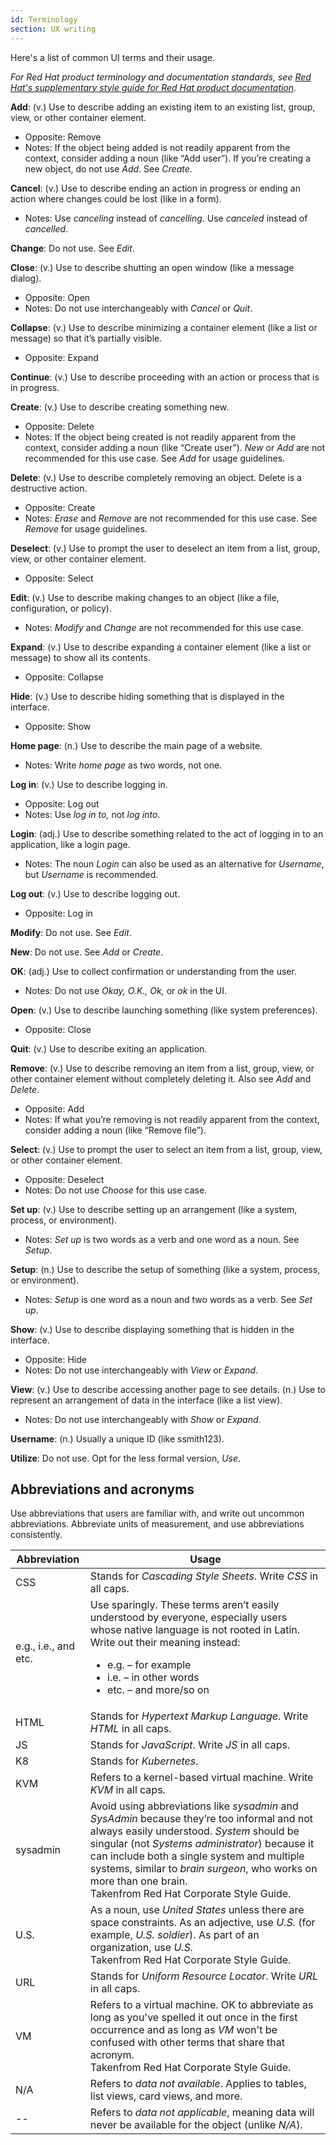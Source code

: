 ```yaml
---
id: Terminology
section: UX writing
---
```


Here's a list of common UI terms and their usage. 

_For Red Hat product terminology and documentation standards, see [Red Hat's supplementary style guide for Red Hat product documentation](https://redhat-documentation.github.io/supplementary-style-guide/#introduction)._

**Add**: (v.) Use to describe adding an existing item to an existing list, group, view, or other container element.
- Opposite: Remove
- Notes: If the object being added is not readily apparent from the context, consider adding a noun (like “Add user”). If you’re creating a new object, do not use *Add*. See *Create*.

**Cancel**: (v.) Use to describe ending an action in progress or ending an action where changes could be lost (like in a form).
- Notes: Use *canceling* instead of *cancelling*. Use *canceled* instead of *cancelled*.

**Change**: Do not use. See *Edit*.

**Close**: (v.) Use to describe shutting an open window (like a message dialog).
- Opposite: Open
- Notes: Do not use interchangeably with *Cancel* or *Quit*.

**Collapse**: (v.) Use to describe minimizing a container element (like a list or message) so that it’s partially visible.
- Opposite: Expand

**Continue**: (v.) Use to describe proceeding with an action or process that is in progress.

**Create**: (v.) Use to describe creating something new.
- Opposite: Delete
- Notes: If the object being created is not readily apparent from the context, consider adding a noun (like “Create user”). *New* or *Add* are not recommended for this use case. See *Add* for usage guidelines.

**Delete**: (v.) Use to describe completely removing an object. Delete is a destructive action.
- Opposite: Create
- Notes: *Erase* and *Remove* are not recommended for this use case. See *Remove* for usage guidelines.

**Deselect**: (v.) Use to prompt the user to deselect an item from a list, group, view, or other container element.
- Opposite: Select

**Edit**: (v.) Use to describe making changes to an object (like a file, configuration, or policy).
- Notes: *Modify* and *Change* are not recommended for this use case.

**Expand**: (v.) Use to describe expanding a container element (like a list or message) to show all its contents.
- Opposite: Collapse

**Hide**: (v.) Use to describe hiding something that is displayed in the interface.
- Opposite: Show

**Home page**: (n.) Use to describe the main page of a website.
- Notes: Write *home page* as two words, not one.

**Log in**: (v.) Use to describe logging in.
- Opposite: Log out
- Notes: Use *log in to,* not *log into.*

**Login**: (adj.) Use to describe something related to the act of logging in to an application, like a login page.
- Notes: The noun *Login* can also be used as an alternative for *Username*, but *Username* is recommended.

**Log out**: (v.) Use to describe logging out.
- Opposite: Log in

**Modify**: Do not use. See *Edit*.

**New**: Do not use. See *Add* or *Create*. 

**OK**: (adj.) Use to collect confirmation or understanding from the user. 
- Notes: Do not use *Okay,* *O.K.,* *Ok,* or *ok* in the UI.

**Open**: (v.) Use to describe launching something (like system preferences).
- Opposite: Close

**Quit**: (v.) Use to describe exiting an application.

**Remove**: (v.) Use to describe removing an item from a list, group, view, or other container element without completely deleting it. Also see *Add* and *Delete*.
- Opposite: Add
- Notes: If what you’re removing is not readily apparent from the context, consider adding a noun (like “Remove file”).

**Select**: (v.) Use to prompt the user to select an item from a list, group, view, or other container element.
- Opposite: Deselect
- Notes: Do not use *Choose* for this use case.

**Set up**: (v.) Use to describe setting up an arrangement (like a system, process, or environment).
- Notes: *Set up* is two words as a verb and one word as a noun. See *Setup*.

**Setup**: (n.) Use to describe the setup of something (like a system, process, or environment).
- Notes: *Setup* is one word as a noun and two words as a verb. See *Set up*.

**Show**: (v.) Use to describe displaying something that is hidden in the interface.
- Opposite: Hide
- Notes: Do not use interchangeably with *View* or *Expand*.

**View**: (v.) Use to describe accessing another page to see details. (n.) Use to represent an arrangement of data in the interface (like a list view).

- Notes: Do not use interchangeably with *Show* or *Expand*.

**Username**: (n.) Usually a unique ID (like ssmith123).

**Utilize**: Do not use. Opt for the less formal version, *Use*.

## Abbreviations and acronyms
Use abbreviations that users are familiar with, and write out uncommon abbreviations. Abbreviate units of measurement, and use abbreviations consistently.

| **Abbreviation** | **Usage** |
|------------------|-----------|
| CSS | Stands for <i>Cascading Style Sheets</i>. Write <i>CSS</i> in all caps. |
| e.g., i.e., and etc. | Use sparingly. These terms aren’t easily understood by everyone, especially users whose native language is not rooted in Latin. Write out their meaning instead:<ul><li>e.g. – for example</li><li>i.e. – in other words</li><li>etc. – and more/so on</li></ul> |
| HTML | Stands for <i>Hypertext Markup Language</i>. Write <i>HTML</i> in all caps. |
| JS | Stands for <i>JavaScript</i>. Write <i>JS</i> in all caps. |
| K8 | Stands for <i>Kubernetes</i>. |
| KVM | Refers to a kernel-based virtual machine. Write <i>KVM</i> in all caps. |
| sysadmin | Avoid using abbreviations like <i>sysadmin</i> and <i>SysAdmin</i> because they’re too informal and not always easily understood. <i>System</i> should be singular (not <i>Systems administrator</i>) because it can include both a single system and multiple systems, similar to <i>brain surgeon</i>, who works on more than one brain.<br />Takenfrom Red Hat Corporate Style Guide. |
| U.S. | As a noun, use <i>United States</i> unless there are space constraints. As an adjective, use <i>U.S.</i> (for example, <i>U.S. soldier</i>). As part of an organization, use <i>U.S.</i><br />Takenfrom Red Hat Corporate Style Guide. | 
| URL | Stands for <i>Uniform Resource Locator</i>. Write <i>URL</i> in all caps. |
| VM | Refers to a virtual machine. OK to abbreviate as long as you've spelled it out once in the first occurrence and as long as <i>VM</i> won't be confused with other terms that share that acronym.<br />Takenfrom Red Hat Corporate Style Guide. |
| N/A | Refers to <i>data not available</i>. Applies to tables, list views, card views, and more. |
| -- | Refers to <i>data not applicable</i>, meaning data will never be available for the object (unlike <i>N/A</i>). |
